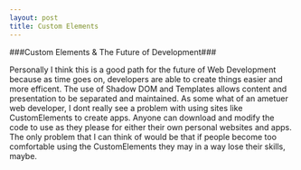 ```yaml
---
layout: post
title: Custom Elements
---
```


###Custom Elements & The Future of Development###

Personally I think this is a good path for the future of Web Development 
because as time goes on, developers are able to create things easier and more efficent.
The use of Shadow DOM and Templates allows content and presentation to be separated and
maintained. As some what of an ametuer web developer, I dont really see a 
problem with using sites like CustomElements to create apps. Anyone can
download and modify the code to use as they please for either their own personal
websites and apps. The only problem that I can think of would be that if people
become too comfortable using the CustomElements they may in a way lose their
skills, maybe.
